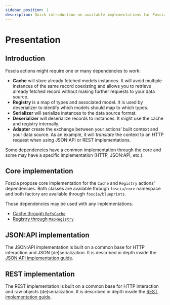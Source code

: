 ```yaml
---
sidebar_position: 1
description: Quick introduction on available implementations for Foscia.
---
```


# Presentation

## Introduction

Foscia actions might require one or many dependencies to work:

-   **Cache** will store already fetched models instances. It will avoid
    multiple instances of the same record coexisting and allows you to retrieve
    already fetched record without making further requests to your data source.
-   **Registry** is a map of types and associated model. It is used by
    deserializer to identify which models should map to which types.
-   **Serializer** will serialize instances to the data source format.
-   **Deserializer** will deserialize records to instances. It might use the
    cache and registry internally.
-   **Adapter** create the exchange between your actions' built context and your
    data source. As an example, it will _translate_ the context to an HTTP
    request when using JSON:API or REST implementations.

Some dependencies have a common implementation through the core and some may
have a specific implementation (HTTP, JSON:API, etc.).

## Core implementation

Foscia propose core implementation for the `Cache` and `Registry` actions'
dependencies. Both classes are available through `foscia/core` namespace and
both factory are available through `foscia/blueprints`.

Those dependencies may be used with any implementations.

-   [Cache through `RefsCache`](/docs/advanced/implementations/cache)
-   [Registry through `MapRegistry`](/docs/advanced/implementations/registry)

## JSON:API implementation

The JSON:API implementation is built on a common base for HTTP interaction and
JSON (de)serialization. It is described in depth inside the
[JSON:API implementation guide](docs/advanced/implementations/jsonapi).

## REST implementation

The REST implementation is built on a common base for HTTP interaction and raw
objects (de)serialization. It is described in depth inside the
[REST implementation guide](docs/advanced/implementations/rest).
